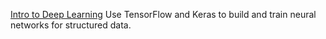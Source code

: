 [Intro to Deep Learning](https://www.kaggle.com/learn/intro-to-deep-learning)
Use TensorFlow and Keras to build and train neural networks for structured data.
